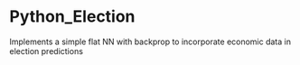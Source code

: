# Python_Election
Implements a simple flat NN with backprop to incorporate economic data in election predictions
